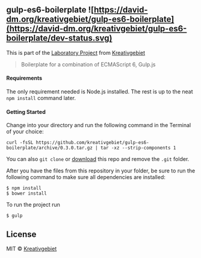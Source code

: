## gulp-es6-boilerplate ![https://david-dm.org/kreativgebiet/gulp-es6-boilerplate](https://david-dm.org/kreativgebiet/gulp-es6-boilerplate/dev-status.svg)

This is part of the [Laboratory Project](http://labs.kreativgebiet.com) from [Kreativgebiet](http://kreativgebiet.com)

> Boilerplate for a combination of ECMAScript 6, Gulp.js

#### Requirements

The only requirement needed is Node.js installed. The rest is up to the neat `npm install` command later.

#### Getting Started
Change into your directory and run the following command in the Terminal of your choice:

```
curl -fsSL https://github.com/kreativgebiet/gulp-es6-boilerplate/archive/0.3.0.tar.gz | tar -xz --strip-components 1
```

You can also `git clone` or [download](https://github.com/kreativgebiet/gulp-es6-boilerplate/archive/0.3.0.zip) this repo and remove the `.git` folder.

After you have the files from this repository in your folder, be sure to run the following command to make sure all dependencies are installed:

```
$ npm install
$ bower install
```

To run the project run

```
$ gulp
```

## License

MIT © [Kreativgebiet](http://kreativgebiet.com)
